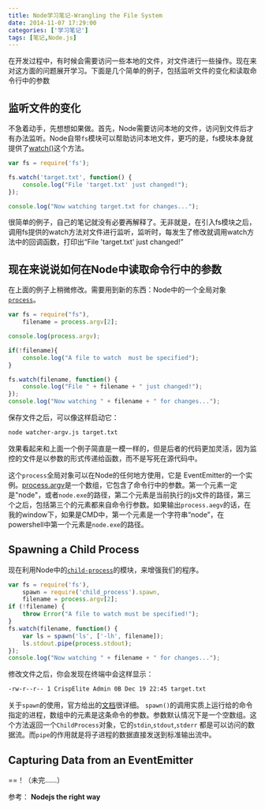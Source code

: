```yaml
---
title: Node学习笔记-Wrangling the File System
date: 2014-11-07 17:29:00
categories: ['学习笔记']
tags: [笔记,Node.js]
---
```


在开发过程中，有时候会需要访问一些本地的文件，对文件进行一些操作。现在来对这方面的问题展开学习。下面是几个简单的例子，包括监听文件的变化和读取命令行中的参数

## 监听文件的变化

不急着动手，先想想如果做。首先，Node需要访问本地的文件，访问到文件后才有办法监听。Node自带`fs`模块可以帮助访问本地文件，更巧的是，fs模块本身就提供了[watch()](http://nodejs.org/api/fs.html#fs_fs_watch_filename_options_listener)这个方法。

```js
var fs = require('fs');

fs.watch('target.txt', function() {
    console.log("File 'target.txt' just changed!");
});

console.log("Now watching target.txt for changes...");
```

很简单的例子，自己的笔记就没有必要再解释了。无非就是，在引入fs模块之后，调用fs提供的watch方法对文件进行监听，监听时，每发生了修改就调用watch方法中的回调函数，打印出“File 'target.txt' just changed!”

## 现在来说说如何在Node中读取命令行中的参数

在上面的例子上稍微修改。需要用到新的东西：Node中的一个全局对象[`process`](http://nodejs.org/api/process.html#process_process)。

```js
var fs = require("fs"),
    filename = process.argv[2];

console.log(process.argv);

if(!filename){
    console.log("A file to watch  must be specified");
}

fs.watch(filename, function() {
    console.log("File " + filename + " just changed!");
});
console.log("Now watching " + filename + " for changes...");
```

保存文件之后，可以像这样启动它：

```bash
node watcher-argv.js target.txt
```
效果看起来和上面一个例子简直是一模一样的，但是后者的代码更加灵活，因为监控的文件是以参数的形式传递给函数，而不是写死在源代码中。

这个`process`全局对象可以在Node的任何地方使用，它是 EventEmitter的一个实例。[process.argv](http://nodejs.org/api/process.html#process_process_argv)是一个数组，它包含了命令行中的参数。第一个元素一定是"node"，或者`node.exe`的路径，第二个元素是当前执行的js文件的路径，第三个之后，包括第三个的元素都来自命令行参数。如果输出`process.aegv`的话，在我的window下，如果是CMD中，第一个元素是一个字符串“node”，在powershell中第一个元素是`node.exe`的路径。

## Spawning a Child Process

现在利用Node中的[`child-process`](http://nodejs.org/api/child_process.html)的模块，来增强我们的程序。

```js
var fs = require('fs'),
    spawn = require('child_process').spawn,
    filename = process.argv[2];
if (!filename) {
    throw Error("A file to watch must be specified!");
}
fs.watch(filename, function() {
    var ls = spawn('ls', ['-lh', filename]);
    ls.stdout.pipe(process.stdout);
});
console.log("Now watching " + filename + " for changes...");
```

修改文件之后，你会发现在终端中会这样显示：

```bash
-rw-r--r-- 1 CrispElite Admin 0B Dec 19 22:45 target.txt
```
关于`spawn`的使用，官方给出的[文档](http://nodejs.org/api/child_process.html#child_process_child_process_spawn_command_args_options)很详细。
`spawn()`的调用实质上运行给的命令指定的进程，数组中的元素是这条命令的参数。参数默认情况下是一个空数组。这个方法返回一个`ChildProcess`对象，它的`stdin`,`stdout`,`stderr` 都是可以访问的数据流。而`pipe`的作用就是将子进程的数据直接发送到标准输出流中。


## Capturing Data from an EventEmitter






==！（未完……）


参考： **Nodejs the right way**

